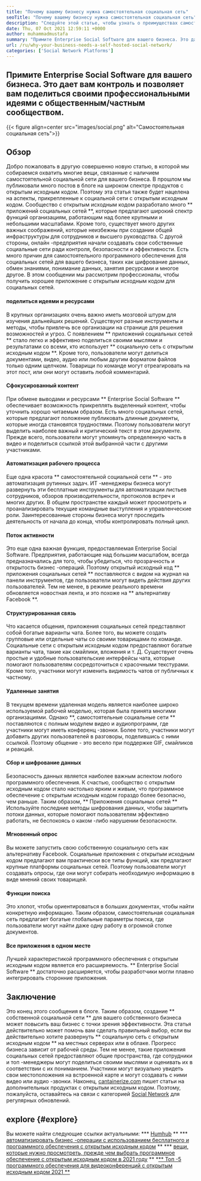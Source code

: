 ```yaml
---
title: "Почему вашему бизнесу нужна самостоятельная социальная сеть" 
seoTitle: "Почему вашему бизнесу нужна самостоятельная социальная сеть" 
description: "Следуйте этой статье, чтобы узнать о преимуществах самостоятельной социальной сети для бизнеса. Это позволяет вам строить государственные/частные места для команд и отдельных лиц." 
date: Thu, 07 Oct 2021 12:59:11 +0000
author: muhammadmustafa
summary: "Примите Enterprise Social Software для вашего бизнеса. Это дает вам контроль и позволяет вам поделиться своими профессиональными идеями с общественным/частным сообществом." 
url: /ru/why-your-business-needs-a-self-hosted-social-network/
categories: ['Social Network Platforms']
---
```


## Примите Enterprise Social Software для вашего бизнеса. Это дает вам контроль и позволяет вам поделиться своими профессиональными идеями с общественным/частным сообществом.

{{< figure align=center src="images/social.png" alt="Самостоятельная социальная сеть">}}


## Обзор
Добро пожаловать в другую совершенно новую статью, в которой мы собираемся охватить многие вещи, связанные с наличием самостоятельной социальной сети для вашего бизнеса. В прошлом мы публиковали много постов в блоге на широком спектре продуктов с открытым исходным кодом. Поэтому эта статья также будет нацелена на аспекты, прикрепленные к социальной сети с открытым исходным кодом. Сообщество с открытым исходным кодом разработало много ** приложений социальных сетей **, которые предлагают широкий спектр функций организациям, работающим над более крупными и небольшими масштабами. Кроме того, существует много других важных соображений, которые неизбежны при создании общей инфраструктуры для сотрудников и высшего руководства.
С другой стороны, онлайн -предприятия начали создавать свои собственные социальные сети ради контроля, безопасности и эффективности. Есть много причин для самостоятельного программного обеспечения для социальных сетей для вашего бизнеса, таких как шифрование данных, обмен знаниями, понимание данных, занятия ресурсами и многое другое. В этом сообщении мы рассмотрим профессионалы, чтобы получить хорошее приложение с открытым исходным кодом для социальных сетей.

#### поделиться идеями и ресурсами
В крупных организациях очень важно иметь мозговой штурм для изучения дальнейших решений. Существуют разные инструменты и методы, чтобы привлечь все организации на странице для решения возможностей и угроз. С появлением ** приложений социальных сетей ** стало легко и эффективно поделиться своими мыслями и результатами со всеми, кто использует ** социальную сеть с открытым исходным кодом **. Кроме того, пользователи могут делиться документами, видео, аудио или любым другим форматом файлов только одним щелчком. Товарищи по команде могут отреагировать на этот пост, или они могут оставить любой комментарий.

#### Сфокусированный контент
При обмене выводами и ресурсами ** Enterprise Social Software ** обеспечивает возможность прикреплять выделенный контент, чтобы уточнить хорошо читаемым образом. Есть много социальных сетей, которые предлагают положение публиковать длинные документы, которые иногда становятся трудностями. Поэтому пользователи могут выделить наиболее важный и критический текст в этом документе. Прежде всего, пользователи могут упомянуть определенную часть в видео и поделиться ссылкой этой выбранной части с другими участниками.

#### Автоматизация рабочего процесса
Еще одна красота ** самостоятельной социальной сети ** - это автоматизация рутинных задач. ИТ -менеджеры бизнеса могут развернуть эти бесплатные инструменты для автоматизации листьев сотрудников, обзоров производительности, протоколов встреч и многих других. В общем пространстве каждый может просмотреть и проанализировать текущие командные выступления и управленческие роли. Заинтересованные стороны бизнеса могут проследить деятельность от начала до конца, чтобы контролировать полный цикл.

#### Поток активности
Это еще одна важная функция, предоставляемая Enterprise Social Software. Предприятия, работающие над большим масштабом, всегда предназначались для того, чтобы убедиться, что прозрачность и открытость бизнес -операций. Поэтому открытый исходный код ** приложения социальных сетей ** поставляются с видом на журнал на панели инструментов, где пользователи могут видеть действия других пользователей. Тем не менее, в режиме реального времени обновляется новостная лента, и это похоже на ** альтернативу Facebook **.

#### Структурированная связь
Что касается общения, приложения социальных сетей представляют собой богатые варианты чата. Более того, вы можете создать групповые или отдельные чаты со своими товарищами по команде. Социальные сети с открытым исходным кодом предоставляют богатые варианты чата, такие как смайлики, вложения и т. Д. Существуют очень простые и удобные пользовательские интерфейсы чата, которые помогают пользователям сосредоточиться с красочными текстурами. Кроме того, участники могут изменить видимость чатов от публичных к частному.

#### Удаленные занятия
В текущем времени удаленная модель является наиболее широко используемой рабочей моделью, которая была принята многими организациями. Однако **, самостоятельные социальные сети ** поставляются с полным модулем видео и аудиопрограмм, где участники могут иметь конференц -звонки. Более того, участники могут добавить других пользователей в разговоры, поделившись с ними ссылкой. Поэтому общение - это весело при поддержке GIF, смайликов и реакций.

#### Сбор и шифрование данных
Безопасность данных является наиболее важным аспектом любого программного обеспечения. К счастью, сообщество с открытым исходным кодом стало настолько ярким и живым, что программное обеспечение с открытым исходным кодом гораздо более безопасно, чем раньше. Таким образом, ** Приложения социальных сетей ** Используйте последние методы шифрования данных, чтобы защитить потоки данных, которые помогают пользователям эффективно работать, не беспокоясь о каком -либо нарушении безопасности.

#### Мгновенный опрос
Вы можете запустить свою собственную социальную сеть как альтернативу Facebook. Социальные приложения с открытым исходным кодом предлагают вам практически все типы функций, как предлагают крупные платформы социальных сетей. Поэтому пользователи могут создавать опросы, где они могут собирать необходимую информацию в виде мнений своих товарищей.

#### Функции поиска
Это хлопот, чтобы ориентироваться в больших документах, чтобы найти конкретную информацию. Таким образом, самостоятельная социальная сеть предлагает богатые глобальные параметры поиска, где пользователи могут найти даже одну работу в огромной стопке документов.

#### Все приложения в одном месте
Лучшей характеристикой программного обеспечения с открытым исходным кодом является его расширяемость. ** Enterprise Social Software ** достаточно расширяется, чтобы разработчики могли плавно интегрировать сторонние приложения.

## Заключение
Это конец этого сообщения в блоге. Таким образом, создание ** собственной социальной сети ** для вашего собственного бизнеса может повысить ваш бизнес с точки зрения эффективности. Эта статья действительно может помочь вам сделать правильный выбор, если вы действительно хотите развернуть ** социальную сеть с открытым исходным кодом ** на местных серверах или в облаке. Прогресс бизнеса зависит от рабочей среды. Тем не менее, такие приложения социальных сетей предоставляют общие пространства, где сотрудники и топ -менеджеры могут поделиться своими мыслями и оценивать их в соответствии с их пониманием. Участники могут визуально увидеть свои местоположения на встроенной карте и могут создавать с ними видео или аудио -звонки.
Наконец, [cantainerize.com][1] пишет статьи на дополнительных продуктах с открытым исходным кодом. Поэтому, пожалуйста, оставайтесь на связи с категорией [Social Network][2] для регулярных обновлений.

## explore {#explore}
Вы можете найти следующие ссылки актуальными:
  *** [Humhub][3] **
  *** [автоматизировать бизнес -операции с использованием бесплатного и программного обеспечения с открытым исходным кодом][4] **
  *** [вещи, которые нужно просмотреть, прежде чем выбрать программное обеспечение с открытым исходным кодом в 2021 году][5] **
  *[** Топ -5 программного обеспечения для видеоконференций с открытым исходным кодом 2021 **][6]

  
[1]: https://www.containerize.com/
[2]: https://products.containerize.com/social-network-platforms/
[3]: https://products.containerize.com/social-network-platforms/humhub/
[4]: https://blog.containerize.com/blogging/automate-business-operations-using-open-source-software/
[5]: https://blog.containerize.com/cmdb-software/things-to-review-before-opting-open-source-software-in-2021/
[6]: https://blog.containerize.com/video-conferencing-software/top-5-open-source-video-conferencing-software-of-2021/
